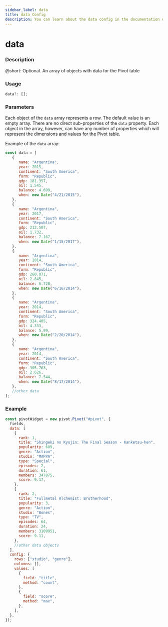 ```yaml
---
sidebar_label: data
title: data Config
description: You can learn about the data config in the documentation of the DHTMLX JavaScript Pivot library. Browse developer guides and API reference, try out code examples and live demos, and download a free 30-day evaluation version of DHTMLX Pivot.
---
```


# data

### Description

@short: Optional. An array of objects with data for the Pivot table 

### Usage

~~~jsx
data?: [];
~~~

### Parameters

Each object of the `data` array represents a row. The default value is an empty array.
There are no direct sub-properties of the `data` property. Each object in the array, however, can have any number of properties which will represent the dimensions and values for the Pivot table.

Example of the `data` array: 

~~~jsx
const data = [
   {
      name: "Argentina",
      year: 2015,
      continent: "South America",
      form: "Republic",
      gdp: 181.357,
      oil: 1.545,
      balance: 4.699,
      when: new Date("4/21/2015"),
   },
   {
      name: "Argentina",
      year: 2017,
      continent: "South America",
      form: "Republic",
      gdp: 212.507,
      oil: 1.732,
      balance: 7.167,
      when: new Date("1/15/2017"),
   },
   {
      name: "Argentina",
      year: 2014,
      continent: "South America",
      form: "Republic",
      gdp: 260.071,
      oil: 2.845,
      balance: 6.728,
      when: new Date("6/16/2014"),
   },
   {
      name: "Argentina",
      year: 2014,
      continent: "South America",
      form: "Republic",
      gdp: 324.405,
      oil: 4.333,
      balance: 5.99,
      when: new Date("2/20/2014"),
   },
   {
      name: "Argentina",
      year: 2014,
      continent: "South America",
      form: "Republic",
      gdp: 305.763,
      oil: 2.626,
      balance: 7.544,
      when: new Date("8/17/2014"),
   },
   //other data
];
~~~

### Example

~~~jsx {3-29}
const pivotWidget = new pivot.Pivot("#pivot", {
  fields,
  data: [
    {
      rank: 1,
      title: "Shingeki no Kyojin: The Final Season - Kanketsu-hen",
      popularity: 609,
      genre: "Action",
      studio: "MAPPA",
      type: "Special",
      episodes: 2,
      duration: 61,
      members: 347875,
      score: 9.17,
    },
    {
      rank: 2,
      title: "Fullmetal Alchemist: Brotherhood",
      popularity: 3,
      genre: "Action",
      studio: "Bones",
      type: "TV",
      episodes: 64,
      duration: 24,
      members: 3109951,
      score: 9.11,
    },
    //other data objects
  ],
  config: {
    rows: ["studio", "genre"],
    columns: [],
    values: [
      {
        field: "title",
        method: "count",
      },
      {
        field: "score",
        method: "max",
      },
    ],
  },
});
~~~
